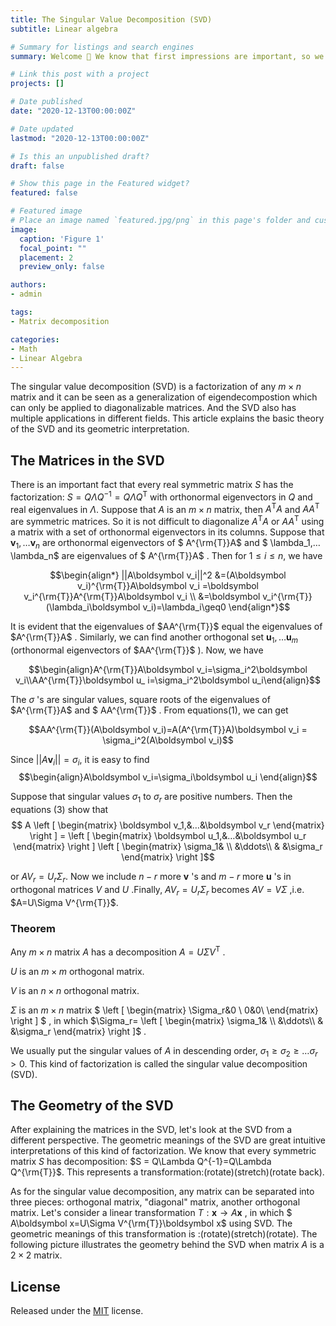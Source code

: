 ```yaml
---
title: The Singular Value Decomposition (SVD)
subtitle: Linear algebra

# Summary for listings and search engines
summary: Welcome 👋 We know that first impressions are important, so we've populated your new site with some initial content to help you get familiar with everything in no time.

# Link this post with a project
projects: []

# Date published
date: "2020-12-13T00:00:00Z"

# Date updated
lastmod: "2020-12-13T00:00:00Z"

# Is this an unpublished draft?
draft: false

# Show this page in the Featured widget?
featured: false

# Featured image
# Place an image named `featured.jpg/png` in this page's folder and customize its options here.
image:
  caption: 'Figure 1'
  focal_point: ""
  placement: 2
  preview_only: false

authors:
- admin

tags:
- Matrix decomposition

categories:
- Math
- Linear Algebra
---
```


The singular value decomposition (SVD) is a factorization of any $m\times n$ matrix and it can be seen as a generalization of eigendecompostion which can only be applied to diagonalizable matrices. And the SVD also has multiple applications in different fields. This article explains the basic theory of the SVD and its geometric interpretation.

## The Matrices in the SVD
There is an important fact that every real symmetric matrix $S$ has the factorization: $S = Q\Lambda Q^{-1}=Q\Lambda Q^\mathrm{T}$ with orthonormal eigenvectors in $Q$ and real eigenvalues in $\Lambda$. Suppose that $A$ is an $m\times n$ matrix, then $A^{\mathrm{T}}A$ and $AA^{\mathrm{T}}$ are symmetric matrices. So it is not difficult to diagonalize $A^{\mathrm{T}}A$ or $AA^{\mathrm{T}}$ using a matrix with a set of orthonormal eigenvectors in its columns. Suppose that $\boldsymbol v_{1},…\boldsymbol v_{n}$ are orthonormal eigenvectors of $ A^{\rm{T}}A$ and $ \lambda_1,…\lambda_n$ are eigenvalues of $ A^{\rm{T}}A$ . Then for   $1\leq i\leq n$, we have

$$\begin{align*} ||A\boldsymbol v_i||^2 &=(A\boldsymbol v_i)^{\rm{T}}A\boldsymbol v_i =\boldsymbol v_i^{\rm{T}}A^{\rm{T}}A\boldsymbol v_i \\ &=\boldsymbol v_i^{\rm{T}}(\lambda_i\boldsymbol v_i)=\lambda_i\geq0 \end{align*}$$

It is evident that the eigenvalues of $AA^{\rm{T}}$ equal the eigenvalues of $A^{\rm{T}}A$ . Similarly, we can find another orthogonal set $\boldsymbol u_1,…\boldsymbol u_m$ (orthonormal eigenvectors of $AA^{\rm{T}}$ ). Now, we have

$$\begin{align}A^{\rm{T}}A\boldsymbol v_i=\sigma_i^2\boldsymbol v_i\\AA^{\rm{T}}\boldsymbol u_ i=\sigma_i^2\boldsymbol u_i\end{align}$$

The $\sigma$ 's are singular values, square roots of the eigenvalues of $A^{\rm{T}}A$ and $ AA^{\rm{T}}$ . From equations(1), we can get

$$AA^{\rm{T}}(A\boldsymbol v_i)=A(A^{\rm{T}}A)\boldsymbol v_i = \sigma_i^2(A\boldsymbol v_i)$$

Since $||A\boldsymbol v_i||=\sigma_i$, it is easy to find $$\begin{align}A\boldsymbol v_i=\sigma_i\boldsymbol u_i \end{align}$$ 

Suppose that singular values $\sigma_1$ to $\sigma_r$ are positive numbers. Then the equations (3) show that
$$ A \left [ \begin{matrix} \boldsymbol v_1,&…&\boldsymbol v_r   \end{matrix} \right ] =  \left [ \begin{matrix} \boldsymbol u_1,&…&\boldsymbol u_r   \end{matrix} \right ] \left [  \begin{matrix} \sigma_1&  \\ &\ddots\\  & &\sigma_r \end{matrix} \right ]$$

or $AV_r=U_r\Sigma_r$. Now we include $n-r$ more $\boldsymbol{v}$ 's and $m-r$ more $\boldsymbol u$ 's in orthogonal matrices $V$ and $U$ .Finally, $AV_r=U_r\Sigma_r$ becomes $AV=V\Sigma$ ,i.e. $A=U\Sigma V^{\rm{T}}$.

### Theorem

Any $m\times n$ matrix $A$ has a decomposition $A=U\Sigma V^{\mathrm{T}}$ .

$U$ is an $m\times m$ orthogonal matrix.

$V$ is an $n\times n$ orthogonal matrix.

$\Sigma$ is an $m\times n$ matrix $ \left [ \begin{matrix} \Sigma_r&0 \\ 0&0\\ \end{matrix} \right ] $ , in which $\Sigma_r= \left [  \begin{matrix} \sigma_1&  \\ &\ddots\\  & &\sigma_r \end{matrix} \right ]$ .

We usually put the singular values of $A$ in descending order, $\sigma_1\geq \sigma_2\geq …\sigma_r>0$. This kind of factorization is called the singular value decomposition (SVD).

## The Geometry of the SVD
After explaining the matrices in the SVD, let's look at the SVD from a different perspective. The geometric meanings of the SVD are great intuitive interpretations of this kind of factorization. We know that every symmetric matrix $S$ has decomposition: $S = Q\Lambda Q^{-1}=Q\Lambda Q^{\rm{T}}$. This represents a transformation:(rotate)(stretch)(rotate back).

As for the singular value decomposition, any matrix can be separated into three pieces: orthogonal matrix, "diagonal" matrix, another orthogonal matrix. Let's consider a linear transformation $T: \boldsymbol x\rightarrow A \boldsymbol x$ , in which $ A\boldsymbol x=U\Sigma V^{\rm{T}}\boldsymbol x$ using SVD. The geometric meanings of this transformation is :(rotate)(stretch)(rotate). The following picture illustrates the geometry behind the SVD when matrix $A$ is a $2\times 2$ matrix.


## License

Released under the [MIT](https://github.com/wowchemy/wowchemy-hugo-modules/blob/master/LICENSE.md) license.
